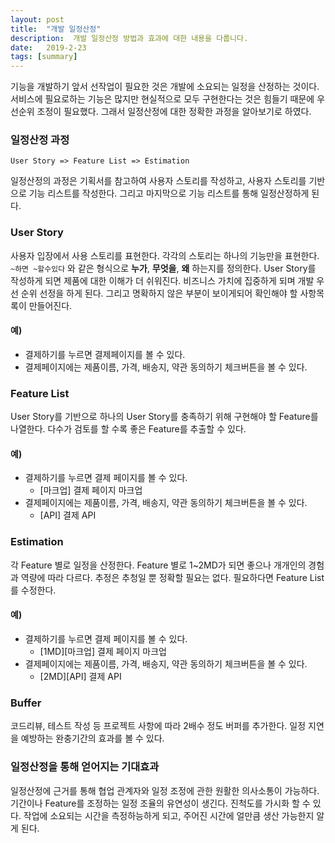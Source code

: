 ```yaml
---
layout: post
title:  "개발 일정산정"
description:  개발 일정산정 방법과 효과에 대한 내용을 다룹니다.
date:   2019-2-23
tags: [summary]
---
```

기능을 개발하기 앞서 선작업이 필요한 것은 개발에 소요되는 일정을 산정하는 것이다. 서비스에 필요로하는 기능은 많지만 현실적으로 모두 구현한다는 것은 힘들기 때문에 우선순위 조정이 필요했다. 그래서 일정산정에 대한 정확한 과정을 알아보기로 하였다.

### 일정산정 과정
```
User Story => Feature List => Estimation
```
일정산정의 과정은 기획서를 참고하여 사용자 스토리를 작성하고, 사용자 스토리를 기반으로 기능 리스트를 작성한다. 그리고 마지막으로 기능 리스트를 통해 일정산정하게 된다.

### User Story
사용자 입장에서 사용 스토리를 표현한다. 각각의 스토리는 하나의 기능만을 표현한다. `~하면 ~할수있다` 와 같은 형식으로 **누가**, **무엇을**, **왜** 하는지를 정의한다. User Story를 작성하게 되면 제품에 대한 이해가 더 쉬워진다. 비즈니스 가치에 집중하게 되며 개발 우선 순위 선정을 하게 된다.
그리고 명확하지 않은 부분이 보이게되어 확인해야 할 사항목록이 만들어진다.

#### 예)
- 결제하기를 누르면 결제페이지를 볼 수 있다.
- 결제페이지에는 제품이름, 가격, 배송지, 약관 동의하기 체크버튼을 볼 수 있다.

### Feature List
User Story를 기반으로 하나의 User Story를 충족하기 위해 구현해야 할 Feature를 나열한다. 다수가 검토를 할 수록 좋은 Feature를 추출할 수 있다.

#### 예)
- 결제하기를 누르면 결제 페이지를 볼 수 있다.
  - [마크업] 결제 페이지 마크업
- 결제페이지에는 제품이름, 가격, 배송지, 약관 동의하기 체크버튼을 볼 수 있다.
  - [API] 결제 API

### Estimation
각 Feature 별로 일정을 산정한다. Feature 별로 1~2MD가 되면 좋으나 개개인의 경험과 역량에 따라 다르다.
추정은 추청일 뿐 정확할 필요는 없다. 필요하다면 Feature List를 수정한다.

#### 예)
- 결제하기를 누르면 결제 페이지를 볼 수 있다.
  - [1MD][마크업] 결제 페이지 마크업
- 결제페이지에는 제품이름, 가격, 배송지, 약관 동의하기 체크버튼을 볼 수 있다.
  - [2MD][API] 결제 API

### Buffer
코드리뷰, 테스트 작성 등 프로젝트 사항에 따라 2배수 정도 버퍼를 추가한다. 일정 지연을 예방하는 완충기간의 효과를 볼 수 있다.

### 일정산정을 통해 얻어지는 기대효과
일정산정에 근거를 통해 협업 관계자와 일정 조정에 관한 원활한 의사소통이 가능하다.
기간이나 Feature를 조정하는 일정 조율의 유연성이 생긴다.
진척도를 가시화 할 수 있다. 작업에 소요되는 시간을 측정하능하게 되고, 주어진 시간에 얼만큼 생산 가능한지 알게 된다.
